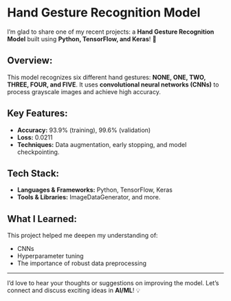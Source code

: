 # Hand Gesture Recognition Model 

I’m glad to share one of my recent projects: a **Hand Gesture Recognition Model** built using **Python, TensorFlow, and Keras**! 🚀

## Overview:
This model recognizes six different hand gestures: **NONE, ONE, TWO, THREE, FOUR, and FIVE**. It uses **convolutional neural networks (CNNs)** to process grayscale images and achieve high accuracy.

## Key Features:
- **Accuracy:** 93.9% (training), 99.6% (validation)
- **Loss:** 0.0211
- **Techniques:** Data augmentation, early stopping, and model checkpointing.

## Tech Stack:
- **Languages & Frameworks:** Python, TensorFlow, Keras
- **Tools & Libraries:** ImageDataGenerator, and more.

## What I Learned:
This project helped me deepen my understanding of:
- CNNs
- Hyperparameter tuning
- The importance of robust data preprocessing


---

I’d love to hear your thoughts or suggestions on improving the model. Let’s connect and discuss exciting ideas in **AI/ML**! 💡

